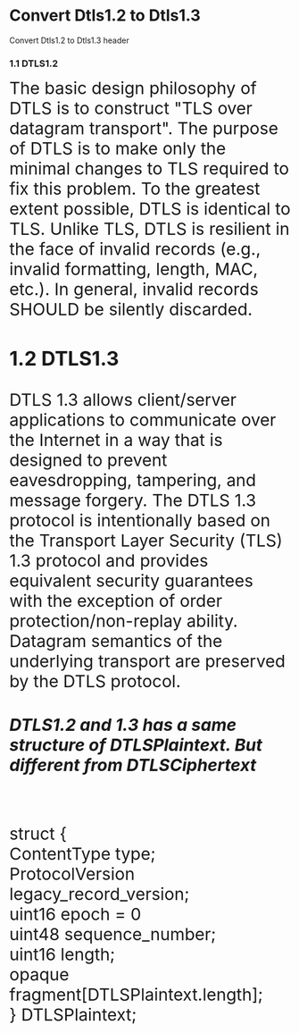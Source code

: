 # Convert Dtls1.2 to Dtls1.3
 Convert Dtls1.2 to Dtls1.3 header

 <h3 >1.1 DTLS1.2</h1>
 
   <hp style="font-size:30px;">
The basic design philosophy of DTLS is to construct "TLS over datagram transport". The purpose of DTLS is to
make only the minimal changes to TLS required to fix this problem. To the greatest extent possible, DTLS is
identical to TLS. Unlike TLS, DTLS is resilient in the face of invalid records (e.g., invalid formatting, length, MAC,
etc.). In general, invalid records SHOULD be silently discarded. </p>

 <h3 >1.2 DTLS1.3</h3>
DTLS 1.3 allows client/server applications to communicate over the Internet in a way that is designed to
prevent eavesdropping, tampering, and message forgery. The DTLS 1.3 protocol is intentionally based on the
Transport Layer Security (TLS) 1.3 protocol and provides equivalent security guarantees with the exception of
order protection/non-replay ability. Datagram semantics of the underlying transport are preserved by the
DTLS protocol.
 <h5 >DTLS1.2 and 1.3 has a same structure of DTLSPlaintext. But different from DTLSCiphertext</h5>
 </br>
struct { </br>
   ContentType type; </br>
   ProtocolVersion legacy_record_version;</br>
   uint16 epoch = 0</br>
   uint48 sequence_number;</br>
   uint16 length;</br>
   opaque fragment[DTLSPlaintext.length];</br>
 } DTLSPlaintext;</br>
